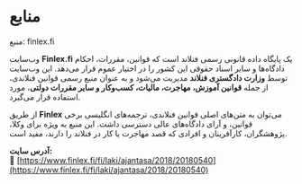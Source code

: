 # منابع

منبع: finlex.fi

وب‌سایت **Finlex.fi** یک پایگاه داده قانونی رسمی فنلاند است که قوانین، مقررات، احکام دادگاه‌ها و سایر اسناد حقوقی این کشور را در اختیار عموم قرار می‌دهد. این وب‌سایت توسط **وزارت دادگستری فنلاند** مدیریت می‌شود و به عنوان منبع رسمی قوانین فنلاندی، از جمله **قوانین آموزش، مهاجرت، مالیات، کسب‌وکار و سایر مقررات دولتی**، مورد استفاده قرار می‌گیرد.

از طریق **Finlex** می‌توان به متن‌های اصلی قوانین فنلاندی، ترجمه‌های انگلیسی برخی قوانین، و آرای دادگاه‌های عالی دسترسی داشت. این منبع به ویژه برای وکلا، پژوهشگران، کارآفرینان و افرادی که قصد مهاجرت یا کار در فنلاند را دارند، مفید است.

**آدرس سایت:**\
🔗 [https://www.finlex.fi/fi/laki/ajantasa/2018/20180540](https://www.finlex.fi/fi/laki/ajantasa/2018/20180540)
